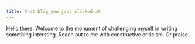 ```yaml
---
title: that blog you just clicked at
---
```


Hello there. Welcome to the monument of challenging myself in writing something
intersting. Reach out to me with constructive criticism. Or praise.
